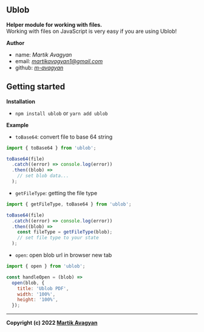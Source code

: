 ## Ublob

**Helper module for working with files.** <br />
Working with files on JavaScript is very easy if you are using Ublob!

**Author**

- name: _Martik Avagyan_
- email: _<martikavagyan1@gmail.com>_
- github: _[m-avagyan](https://github.com/m-avagyan)_

## Getting started

**Installation**

- `npm install ublob` or `yarn add ublob`

**Example**

- `toBase64`: convert file to base 64 string

```javascript
import { toBase64 } from 'ublob';

toBase64(file)
  .catch((error) => console.log(error))
  .then((blob) =>
    // set blob data...
  );
```

- `getFileType`: getting the file type

```javascript
import { getFileType, toBase64 } from 'ublob';

toBase64(file)
  .catch((error) => console.log(error))
  .then((blob) =>
    const fileType = getFileType(blob);
    // set file type to your state
  );
```

- `open`: open blob url in browser new tab

```javascript
import { open } from 'ublob';

const handleOpen = (blob) =>
  open(blob, {
    title: 'Ublob PDF',
    width: '100%',
    height: '100%',
  });
```

---

**Copyright (c) 2022 [Martik Avagyan](https://github.com/m-avagyan)**
